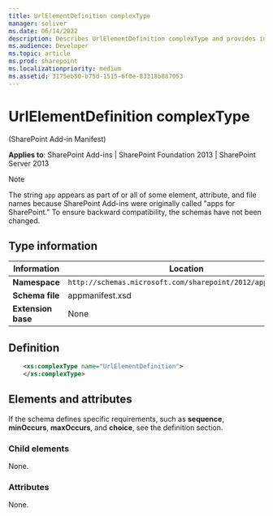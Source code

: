 ```yaml
---
title: UrlElementDefinition complexType
manager: soliver
ms.date: 06/14/2022
description: Describes UrlElementDefinition complexType and provides information on elements and attributes.
ms.audience: Developer
ms.topic: article
ms.prod: sharepoint
ms.localizationpriority: medium
ms.assetid: 3175eb50-b75d-1515-6f0e-83318b887053
---
```


# UrlElementDefinition complexType

(SharePoint Add-in Manifest)

**Applies to**: SharePoint Add-ins | SharePoint Foundation 2013 | SharePoint Server 2013

> [!NOTE] 
> The string `app` appears as part of or all of some element, attribute, and file names because SharePoint Add-ins were originally called "apps for SharePoint." To ensure backward compatibility, the schemas have not been changed.

## Type information

| Information | Location |
|---|---|
| **Namespace**  | `http://schemas.microsoft.com/sharepoint/2012/app/manifest` |
| **Schema file**  | appmanifest.xsd |
| **Extension base**  | None |

## Definition

```XML
    <xs:complexType name="UrlElementDefinition">
    </xs:complexType>
```

## Elements and attributes

If the schema defines specific requirements, such as **sequence**, **minOccurs**, **maxOccurs**, and **choice**, see the definition section.

### Child elements

None.

### Attributes

None.








